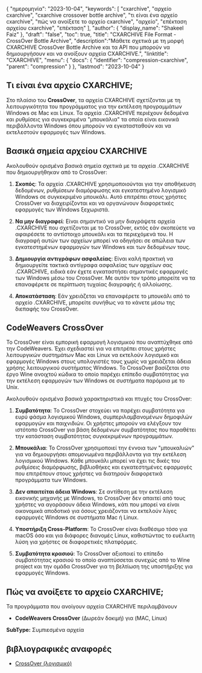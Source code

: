 {
"ημερομηνία": "2023-10-04",
  "keywords": [
"cxarchive",
"αρχείο cxarchive",
"cxarchive crossover bottle archive",
"τι είναι ένα αρχείο cxarchive",
"πώς να ανοίξετε το αρχείο cxarchive",
"αρχείο",
"επέκταση αρχείου cxarchive",
"επέκταση"
],
  "author": {
"display_name": "Shakeel Faiz"
},
"draft": "false",
"toc": true,
"title": "CXARCHIVE File Format - CrossOver Bottle Archive",
  "description":"Μάθετε σχετικά με τη μορφή CXARCHIVE CrossOver Bottle Archive και τα API που μπορούν να δημιουργήσουν και να ανοίξουν αρχεία CXARCHIVE.",
"linktitle": "CXARCHIVE",
  "menu": {
    "docs": {
      "identifier": "compression-cxarchive",
      "parent": "compression"
}
},
"lastmod": "2023-10-04"
}

## Τι είναι ένα αρχείο CXARCHIVE;

Στο πλαίσιο του **CrossOver**, τα αρχεία CXARCHIVE σχετίζονται με τη λειτουργικότητα του προγράμματος για την εκτέλεση προγραμμάτων Windows σε Mac και Linux. Τα αρχεία .CXARCHIVE περιέχουν δεδομένα και ρυθμίσεις για συγκεκριμένα "μπουκάλια" τα οποία είναι εικονικά περιβάλλοντα Windows όπου μπορούν να εγκατασταθούν και να εκτελεστούν εφαρμογές των Windows.

## Βασικά σημεία αρχείου CXARCHIVE

Ακολουθούν ορισμένα βασικά σημεία σχετικά με τα αρχεία .CXARCHIVE που δημιουργήθηκαν από το CrossOver:

1. **Σκοπός**: Τα αρχεία .CXARCHIVE χρησιμοποιούνται για την αποθήκευση δεδομένων, ρυθμίσεων διαμόρφωσης και εγκατεστημένο λογισμικό Windows σε συγκεκριμένο μπουκάλι. Αυτό επιτρέπει στους χρήστες CrossOver να διαχειρίζονται και να οργανώνουν διαφορετικές εφαρμογές των Windows ξεχωριστά.
    







2. **Να μην διαγραφεί**: Είναι σημαντικό να μην διαγράψετε αρχεία .CXARCHIVE που σχετίζονται με το CrossOver, εκτός εάν σκοπεύετε να αφαιρέσετε το αντίστοιχο μπουκάλι και τα περιεχόμενά του. Η διαγραφή αυτών των αρχείων μπορεί να οδηγήσει σε απώλεια των εγκατεστημένων εφαρμογών των Windows και των δεδομένων τους.
    







3. **Δημιουργία αντιγράφων ασφαλείας**: Είναι καλή πρακτική να δημιουργείτε τακτικά αντίγραφα ασφαλείας των αρχείων σας .CXARCHIVE, ειδικά εάν έχετε εγκαταστήσει σημαντικές εφαρμογές των Windows μέσω του CrossOver. Με αυτόν τον τρόπο μπορείτε να τα επαναφέρετε σε περίπτωση τυχαίας διαγραφής ή αλλοίωσης.
    







4. **Αποκατάσταση**: Εάν χρειάζεται να επαναφέρετε το μπουκάλι από το αρχείο .CXARCHIVE, μπορείτε συνήθως να το κάνετε μέσω της διεπαφής του CrossOver.

## CodeWeavers CrossOver

Το CrossOver είναι εμπορική εφαρμογή λογισμικού που αναπτύχθηκε από την CodeWeavers. Έχει σχεδιαστεί για να επιτρέπει στους χρήστες λειτουργικών συστημάτων Mac και Linux να εκτελούν λογισμικό και εφαρμογές Windows στους υπολογιστές τους χωρίς να χρειάζεται άδεια χρήσης λειτουργικού συστήματος Windows. Το CrossOver βασίζεται στο έργο Wine ανοιχτού κώδικα το οποίο παρέχει επίπεδο συμβατότητας για την εκτέλεση εφαρμογών των Windows σε συστήματα παρόμοια με το Unix.

Ακολουθούν ορισμένα βασικά χαρακτηριστικά και πτυχές του CrossOver:

1. **Συμβατότητα**: Το CrossOver στοχεύει να παρέχει συμβατότητα για ευρύ φάσμα λογισμικού Windows, συμπεριλαμβανομένων δημοφιλών εφαρμογών και παιχνιδιών. Οι χρήστες μπορούν να ελέγξουν τον ιστότοπο CrossOver για βάση δεδομένων συμβατότητας που παραθέτει την κατάσταση συμβατότητας συγκεκριμένων προγραμμάτων.
    







2. **Μπουκάλια**: Το CrossOver χρησιμοποιεί την έννοια των "μπουκαλιών" για να δημιουργήσει απομονωμένα περιβάλλοντα για την εκτέλεση λογισμικού Windows. Κάθε μπουκάλι μπορεί να έχει τις δικές του ρυθμίσεις διαμόρφωσης, βιβλιοθήκες και εγκατεστημένες εφαρμογές που επιτρέπουν στους χρήστες να διατηρούν διαφορετικά προγράμματα των Windows.
    







3. **Δεν απαιτείται άδεια Windows**: Σε αντίθεση με την εκτέλεση εικονικής μηχανής με Windows, το CrossOver δεν απαιτεί από τους χρήστες να αγοράσουν άδεια Windows, κάτι που μπορεί να είναι οικονομικά αποδοτικό για όσους χρειάζονται να εκτελούν λίγες εφαρμογές Windows σε συστήματα Mac ή Linux.
    







4. **Υποστήριξη Cross-Platform**: Το CrossOver είναι διαθέσιμο τόσο για macOS όσο και για διάφορες διανομές Linux, καθιστώντας το ευέλικτη λύση για χρήστες σε διαφορετικές πλατφόρμες.
    







5. **Συμβατότητα κρασιού**: Το CrossOver αξιοποιεί το επίπεδο συμβατότητας κρασιού το οποίο αναπτύσσεται συνεχώς από το Wine project και την ομάδα CrossOver για τη βελτίωση της υποστήριξης για εφαρμογές Windows.

## Πώς να ανοίξετε το αρχείο CXARCHIVE;

Τα προγράμματα που ανοίγουν αρχεία CXARCHIVE περιλαμβάνουν

- **CodeWeavers CrossOver** (Δωρεάν δοκιμή) για (MAC, Linux)

**SubType:** Συμπιεσμένα αρχεία

## βιβλιογραφικές αναφορές
* [CrossOver (λογισμικό)](https://en.wikipedia.org/wiki/CrossOver_(software))

